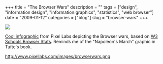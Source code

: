 +++
title = "The Browser Wars"
description = ""
tags = ["design", "information design", "information graphics", "statistics", "web browser"]
date = "2009-01-12"
categories = ["blog"]
slug = "browser-wars"
+++



  <div class="notebook-screenshot"><a href="http://www.pixellabs.com/images/browserwars.png"><img src="http://media.konigi.com/bluga/wt496b34f02e34e.jpg"/></a></div><p><a href="http://www.pixellabs.com/images/browserwars.png">Cool infographic</a> from Pixel Labs depicting the Browser wars, based on <a href="http://www.w3shools.com/browsers/browser_stats.asp">W3 Schools Browser Stats</a>. Reminds me of the "Napoleon's March" graphic in Tufte's book.</p>
    
  <a href="http://www.pixellabs.com/images/browserwars.png">http://www.pixellabs.com/images/browserwars.png</a>
